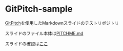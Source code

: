 # GitPitch-sample

[GitPitch](https://gitpitch.com/)を使用したMarkdownスライドのテストリポジトリ

スライドのファイル本体は[PITCHME.md](PITCHME.md)

スライドの確認は[ここ](https://gitpitch.com/ik11235/GitPitch-sample)
